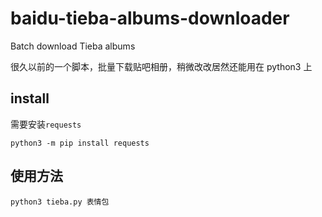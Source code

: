 # baidu-tieba-albums-downloader

Batch download Tieba albums

很久以前的一个脚本，批量下载贴吧相册，稍微改改居然还能用在 python3 上

## install

需要安装`requests`

```shell
python3 -m pip install requests
```

## 使用方法

```shell
python3 tieba.py 表情包
```
